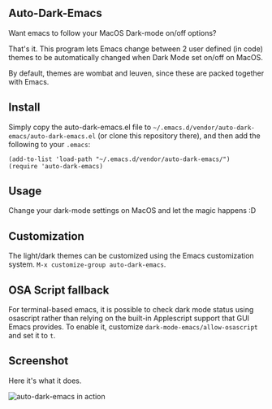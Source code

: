 Auto-Dark-Emacs
---------------

Want emacs to follow your MacOS Dark-mode on/off options?

That's it. This program lets Emacs change between 2 user defined (in code) themes to be automatically changed when Dark Mode set on/off on MacOS.

By default, themes are wombat and leuven, since these are packed together with Emacs.


Install
-------

Simply copy the auto-dark-emacs.el file to `~/.emacs.d/vendor/auto-dark-emacs/auto-dark-emacs.el` (or clone this repository there), and then add the following to your `.emacs`:

```
(add-to-list 'load-path "~/.emacs.d/vendor/auto-dark-emacs/")
(require 'auto-dark-emacs)
```

Usage
-----
Change your dark-mode settings on MacOS and let the magic happens :D

Customization
-----
The light/dark themes can be customized using the Emacs customization system. `M-x customize-group auto-dark-emacs`.

OSA Script fallback
-----
For terminal-based emacs, it is possible to check dark mode status using osascript rather than relying on the built-in Applescript support that GUI Emacs provides. To enable it, customize `dark-mode-emacs/allow-osascript` and set it to `t`.

Screenshot
----------
Here it's what it does.

![auto-dark-emacs  in action](images/ade.gif)


